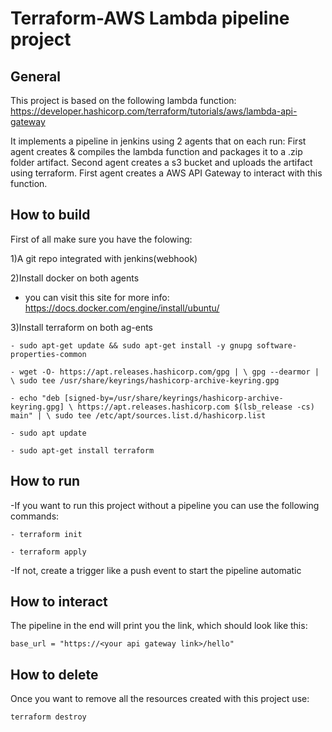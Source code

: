 

Terraform-AWS Lambda pipeline project 
==========================

General
------------
This project is based on the following lambda function:
https://developer.hashicorp.com/terraform/tutorials/aws/lambda-api-gateway

It implements a pipeline in jenkins using 2 agents that on each run:
First agent creates & compiles the lambda function and packages it to a .zip folder artifact.
Second agent creates a s3 bucket and uploads the artifact using terraform.
First agent creates a AWS API Gateway to interact with this function.

How to build
------------
First of all make sure you have the folowing:

1)A git repo integrated with jenkins(webhook)

2)Install docker on both agents
- you can visit this site for more info: https://docs.docker.com/engine/install/ubuntu/

3)Install terraform on both ag-ents

`- sudo apt-get update && sudo apt-get install -y gnupg software-properties-common`

`- wget -O- https://apt.releases.hashicorp.com/gpg | \
gpg --dearmor | \
sudo tee /usr/share/keyrings/hashicorp-archive-keyring.gpg`

`- echo "deb [signed-by=/usr/share/keyrings/hashicorp-archive-keyring.gpg] \
https://apt.releases.hashicorp.com $(lsb_release -cs) main" | \
sudo tee /etc/apt/sources.list.d/hashicorp.list`

`- sudo apt update`

`- sudo apt-get install terraform`


How to run
------------
-If you want to run this project without a pipeline you can use the following commands:

`- terraform init`

`- terraform apply`

-If not, create a trigger like a push event to start the pipeline automatic


How to interact
------------
The pipeline in the end will print you the link, which should look like this:

`base_url = "https://<your api gateway link>/hello"`

How to delete
------------
Once you want to remove all the resources created with this project use:

`terraform destroy`

